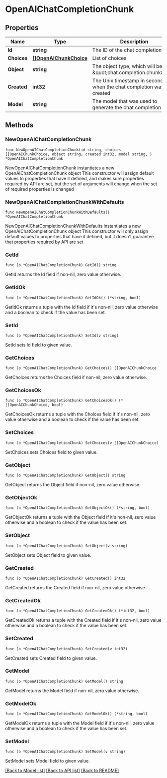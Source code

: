 # OpenAIChatCompletionChunk

## Properties

Name | Type | Description | Notes
------------ | ------------- | ------------- | -------------
**Id** | **string** | The ID of the chat completion | 
**Choices** | [**[]OpenAIChunkChoice**](OpenAIChunkChoice.md) | List of choices | 
**Object** | **string** | The object type, which will be \&quot;chat.completion.chunk\&quot; | [default to "chat.completion.chunk"]
**Created** | **int32** | The Unix timestamp in seconds when the chat completion was created | 
**Model** | **string** | The model that was used to generate the chat completion | 

## Methods

### NewOpenAIChatCompletionChunk

`func NewOpenAIChatCompletionChunk(id string, choices []OpenAIChunkChoice, object string, created int32, model string, ) *OpenAIChatCompletionChunk`

NewOpenAIChatCompletionChunk instantiates a new OpenAIChatCompletionChunk object
This constructor will assign default values to properties that have it defined,
and makes sure properties required by API are set, but the set of arguments
will change when the set of required properties is changed

### NewOpenAIChatCompletionChunkWithDefaults

`func NewOpenAIChatCompletionChunkWithDefaults() *OpenAIChatCompletionChunk`

NewOpenAIChatCompletionChunkWithDefaults instantiates a new OpenAIChatCompletionChunk object
This constructor will only assign default values to properties that have it defined,
but it doesn't guarantee that properties required by API are set

### GetId

`func (o *OpenAIChatCompletionChunk) GetId() string`

GetId returns the Id field if non-nil, zero value otherwise.

### GetIdOk

`func (o *OpenAIChatCompletionChunk) GetIdOk() (*string, bool)`

GetIdOk returns a tuple with the Id field if it's non-nil, zero value otherwise
and a boolean to check if the value has been set.

### SetId

`func (o *OpenAIChatCompletionChunk) SetId(v string)`

SetId sets Id field to given value.


### GetChoices

`func (o *OpenAIChatCompletionChunk) GetChoices() []OpenAIChunkChoice`

GetChoices returns the Choices field if non-nil, zero value otherwise.

### GetChoicesOk

`func (o *OpenAIChatCompletionChunk) GetChoicesOk() (*[]OpenAIChunkChoice, bool)`

GetChoicesOk returns a tuple with the Choices field if it's non-nil, zero value otherwise
and a boolean to check if the value has been set.

### SetChoices

`func (o *OpenAIChatCompletionChunk) SetChoices(v []OpenAIChunkChoice)`

SetChoices sets Choices field to given value.


### GetObject

`func (o *OpenAIChatCompletionChunk) GetObject() string`

GetObject returns the Object field if non-nil, zero value otherwise.

### GetObjectOk

`func (o *OpenAIChatCompletionChunk) GetObjectOk() (*string, bool)`

GetObjectOk returns a tuple with the Object field if it's non-nil, zero value otherwise
and a boolean to check if the value has been set.

### SetObject

`func (o *OpenAIChatCompletionChunk) SetObject(v string)`

SetObject sets Object field to given value.


### GetCreated

`func (o *OpenAIChatCompletionChunk) GetCreated() int32`

GetCreated returns the Created field if non-nil, zero value otherwise.

### GetCreatedOk

`func (o *OpenAIChatCompletionChunk) GetCreatedOk() (*int32, bool)`

GetCreatedOk returns a tuple with the Created field if it's non-nil, zero value otherwise
and a boolean to check if the value has been set.

### SetCreated

`func (o *OpenAIChatCompletionChunk) SetCreated(v int32)`

SetCreated sets Created field to given value.


### GetModel

`func (o *OpenAIChatCompletionChunk) GetModel() string`

GetModel returns the Model field if non-nil, zero value otherwise.

### GetModelOk

`func (o *OpenAIChatCompletionChunk) GetModelOk() (*string, bool)`

GetModelOk returns a tuple with the Model field if it's non-nil, zero value otherwise
and a boolean to check if the value has been set.

### SetModel

`func (o *OpenAIChatCompletionChunk) SetModel(v string)`

SetModel sets Model field to given value.



[[Back to Model list]](../README.md#documentation-for-models) [[Back to API list]](../README.md#documentation-for-api-endpoints) [[Back to README]](../README.md)


